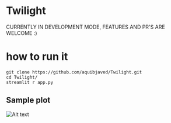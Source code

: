 # Twilight
CURRENTLY IN DEVELOPMENT MODE, FEATURES AND PR'S ARE WELCOME :) 
 

# how to run it
```
git clone https://github.com/aquibjaved/Twilight.git
cd Twilight/
streamlit r app.py
```

## Sample plot
![Alt text](twilight_demo.gif?raw=true "Title")